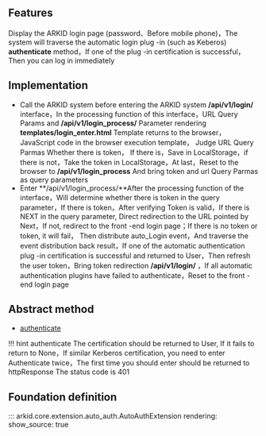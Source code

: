 ## Features
Display the ARKID login page (password、Before mobile phone)，The system will traverse the automatic login plug -in (such as Keberos) **authenticate** method，If one of the plug -in certification is successful，Then you can log in immediately

## Implementation
* Call the ARKID system before entering the ARKID system **/api/v1/login/** interface，In the processing function of this interface，URL Query Params and **/api/v1/login_process/** Parameter rendering **templates/login_enter.html** Template returns to the browser，JavaScript code in the browser execution template，
Judge URL Query Parmas Whether there is token， If there is，Save in LocalStorage，if there is not，Take the token in LocalStorage，At last，Reset to the browser to **/api/v1/login_process** And bring token and url Query Parmas as query parameters
* Enter **/api/v1/login_process/**After the processing function of the interface，Will determine whether there is token in the query parameter，If there is token，After verifying Token is valid，If there is NEXT in the query parameter, Direct redirection to the URL pointed by Next，If not, redirect to the front -end login page；If there is no token or token, it will fail，
Then distribute auto_Login event，And traverse the event distribution back result，If one of the automatic authentication plug -in certification is successful and returned to User，Then refresh the user token，Bring token redirection **/api/v1/login/** ，If all automatic authentication plugins have failed to authenticate，Reset to the front -end login page

## Abstract method
* [authenticate](#arkid.core.extension.auto_auth.AutoAuthExtension.authenticate)

!!! hint
    authenticate The certification should be returned to User, If it fails to return to None，If similar Kerberos certification, you need to enter Authenticate twice，The first time you should enter should be returned to httpResponse The status code is 401
## Foundation definition

::: arkid.core.extension.auto_auth.AutoAuthExtension
    rendering:
        show_source: true
    

        
